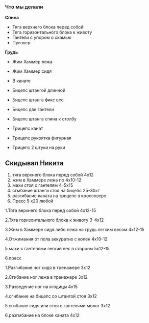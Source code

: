 
### Что мы делали
**Спина**
- Тяга верхнего блока перед собой
- Тяга горизонтального блока к животу
- Гантели с упором о скамью
- Пуловер

**Грудь**
- Жим Хаммер лежа
- Жим Хаммер сидя
- В канате 

- Бицепс штангой длинной 
- Бицепс штанга фикс вес
- Бицепс две гантели 
- Бицепс штанга спина к столбу

- Трицепс канат
- Трицепс рукоятка фигурная
- Трицепс 2 штуки на руки

## Скидывал Никита 
1. тяга верхнего блока перед собой 4х12 
2. жим в Хаммере лежа по 4х10-12
3. махи стоя с гантелям 4-5х15 
4. сгмбание штанги стоя на бицепс 25-30кг
5. разгибание каната на трицепс в кроссовере
6. Пресс 5 х20 любой

1.Тяга верхнего блока перед собой 4х12-15

2.Тяга горизонтального блока к животу 3-4х12

3.Жим в Хаммере сидя либо лежа на грудь легким весом 4х12-15

4.Отжимания от пола аккуратно с колен 4х10-12

5.махи с гантелями легкий вес в стороны 5х12-15

6.пресс

1.Разгибание ног сидя в тренажере 3х12

2.Сгибание ног лежа в тренажере 3х12

3.Разведение ног на ягодицы 4х15

4.сгибание на бицепс со штангой стоя 3х12

5.сгибание сидя или стоя с гантелями молот 3х12

6.разгмбание на блоке каната 4х12
